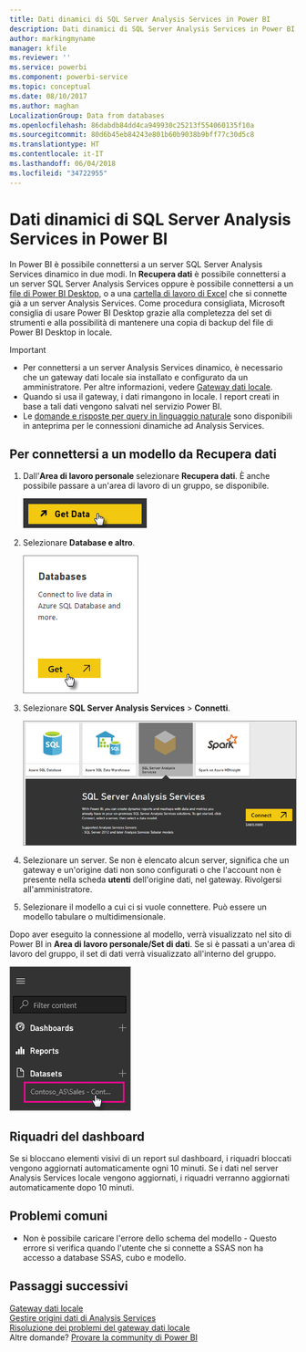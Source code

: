 ```yaml
---
title: Dati dinamici di SQL Server Analysis Services in Power BI
description: Dati dinamici di SQL Server Analysis Services in Power BI. Questi dati possono essere visualizzati attraverso un'origine dati configurata per un gateway aziendale.
author: markingmyname
manager: kfile
ms.reviewer: ''
ms.service: powerbi
ms.component: powerbi-service
ms.topic: conceptual
ms.date: 08/10/2017
ms.author: maghan
LocalizationGroup: Data from databases
ms.openlocfilehash: 86dabdb84dd4ca949930c25213f554060135f10a
ms.sourcegitcommit: 80d6b45eb84243e801b60b9038b9bff77c30d5c8
ms.translationtype: HT
ms.contentlocale: it-IT
ms.lasthandoff: 06/04/2018
ms.locfileid: "34722955"
---
```

# <a name="sql-server-analysis-services-live-data-in-power-bi"></a>Dati dinamici di SQL Server Analysis Services in Power BI
In Power BI è possibile connettersi a un server SQL Server Analysis Services dinamico in due modi. In **Recupera dati** è possibile connettersi a un server SQL Server Analysis Services oppure è possibile connettersi a un [file di Power BI Desktop](service-desktop-files.md), o a una [cartella di lavoro di Excel](service-excel-workbook-files.md) che si connette già a un server Analysis Services. Come procedura consigliata, Microsoft consiglia di usare Power BI Desktop grazie alla completezza del set di strumenti e alla possibilità di mantenere una copia di backup del file di Power BI Desktop in locale.

 >[!IMPORTANT]
 >* Per connettersi a un server Analysis Services dinamico, è necessario che un gateway dati locale sia installato e configurato da un amministratore. Per altre informazioni, vedere [Gateway dati locale](service-gateway-onprem.md).
 >* Quando si usa il gateway, i dati rimangono in locale.  I report creati in base a tali dati vengono salvati nel servizio Power BI. 
 >* Le [domande e risposte per query in linguaggio naturale](service-q-and-a-direct-query.md) sono disponibili in anteprima per le connessioni dinamiche ad Analysis Services.

## <a name="to-connect-to-a-model-from-get-data"></a>Per connettersi a un modello da Recupera dati
1. Dall'**Area di lavoro personale** selezionare **Recupera dati**. È anche possibile passare a un'area di lavoro di un gruppo, se disponibile.
   
   ![](media/sql-server-analysis-services-tabular-data/connecttoas_getdatabutton.png)
2. Selezionare **Database e altro**.
   
   ![](media/sql-server-analysis-services-tabular-data/connecttoas_getdata_1.png)
3. Selezionare **SQL Server Analysis Services** > **Connetti**. 
   
   ![](media/sql-server-analysis-services-tabular-data/connecttoas_getdata_2.png)
4. Selezionare un server. Se non è elencato alcun server, significa che un gateway e un'origine dati non sono configurati o che l'account non è presente nella scheda **utenti** dell'origine dati, nel gateway. Rivolgersi all'amministratore.
5. Selezionare il modello a cui ci si vuole connettere. Può essere un modello tabulare o multidimensionale.

Dopo aver eseguito la connessione al modello, verrà visualizzato nel sito di Power BI in **Area di lavoro personale/Set di dati**. Se si è passati a un'area di lavoro del gruppo, il set di dati verrà visualizzato all'interno del gruppo.

![](media/sql-server-analysis-services-tabular-data/connecttoas_dataset_5.png)

## <a name="dashboard-tiles"></a>Riquadri del dashboard
Se si bloccano elementi visivi di un report sul dashboard, i riquadri bloccati vengono aggiornati automaticamente ogni 10 minuti. Se i dati nel server Analysis Services locale vengono aggiornati, i riquadri verranno aggiornati automaticamente dopo 10 minuti.

## <a name="common-issues"></a>Problemi comuni

* Non è possibile caricare l'errore dello schema del modello - Questo errore si verifica quando l'utente che si connette a SSAS non ha accesso a database SSAS, cubo e modello.

## <a name="next-steps"></a>Passaggi successivi
[Gateway dati locale](service-gateway-onprem.md)  
[Gestire origini dati di Analysis Services](service-gateway-enterprise-manage-ssas.md)  
[Risoluzione dei problemi del gateway dati locale](service-gateway-onprem-tshoot.md)  
Altre domande? [Provare la community di Power BI](http://community.powerbi.com/)